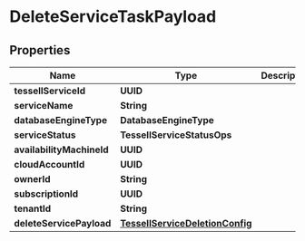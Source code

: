 

# DeleteServiceTaskPayload


## Properties

Name | Type | Description | Notes
------------ | ------------- | ------------- | -------------
**tessellServiceId** | **UUID** |  |  [optional]
**serviceName** | **String** |  |  [optional]
**databaseEngineType** | **DatabaseEngineType** |  |  [optional]
**serviceStatus** | **TessellServiceStatusOps** |  |  [optional]
**availabilityMachineId** | **UUID** |  |  [optional]
**cloudAccountId** | **UUID** |  |  [optional]
**ownerId** | **String** |  |  [optional]
**subscriptionId** | **UUID** |  |  [optional]
**tenantId** | **String** |  |  [optional]
**deleteServicePayload** | [**TessellServiceDeletionConfig**](TessellServiceDeletionConfig.md) |  |  [optional]




